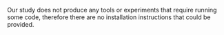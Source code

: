 Our study does not produce any tools or experiments that require running some code, therefore there are no installation instructions that could be provided.